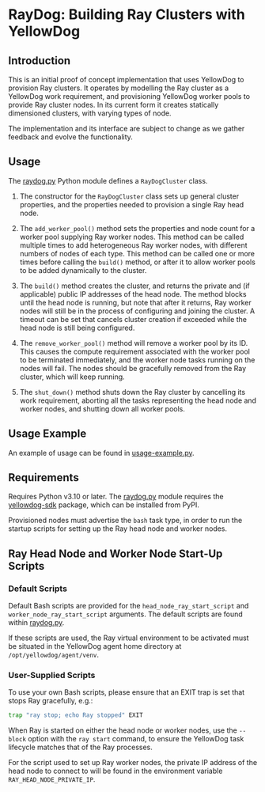 # RayDog: Building Ray Clusters with YellowDog

## Introduction

This is an initial proof of concept implementation that uses YellowDog to provision Ray clusters. It operates by modelling the Ray cluster as a YellowDog work requirement, and provisioning YellowDog worker pools to provide Ray cluster nodes. In its current form it creates statically dimensioned clusters, with varying types of node.

The implementation and its interface are subject to change as we gather feedback and evolve the functionality.

## Usage

The [raydog.py](raydog/raydog.py) Python module defines a `RayDogCluster` class.

1. The constructor for the `RayDogCluster` class sets up general cluster properties, and the properties needed to provision a single Ray head node.


2. The `add_worker_pool()` method sets the properties and node count for a worker pool supplying Ray worker nodes. This method can be called multiple times to add heterogeneous Ray worker nodes, with different numbers of nodes of each type. This method can be called one or more times before calling the `build()` method, or after it to allow worker pools to be added dynamically to the cluster.


3. The `build()` method creates the cluster, and returns the private and (if applicable) public IP addresses of the head node. The method blocks until the head node is running, but note that after it returns, Ray worker nodes will still be in the process of configuring and joining the cluster. A timeout can be set that cancels cluster creation if exceeded while the head node is still being configured.


4. The `remove_worker_pool()` method will remove a worker pool by its ID. This causes the compute requirement associated with the worker pool to be terminated immediately, and the worker node tasks running on the nodes will fail. The nodes should be gracefully removed from the Ray cluster, which will keep running. 


5. The `shut_down()` method shuts down the Ray cluster by cancelling its work requirement, aborting all the tasks representing the head node and worker nodes, and shutting down all worker pools.

## Usage Example

An example of usage can be found in [usage-example.py](usage-example.py).

## Requirements

Requires Python v3.10 or later. The [raydog.py](raydog/raydog.py) module requires the [yellowdog-sdk](https://pypi.org/project/yellowdog-sdk) package, which can be installed from PyPI.

Provisioned nodes must advertise the `bash` task type, in order to run the startup scripts for setting up the Ray head node and worker nodes.

## Ray Head Node and Worker Node Start-Up Scripts

### Default Scripts

Default Bash scripts are provided for the `head_node_ray_start_script` and `worker_node_ray_start_script` arguments. The default scripts are found within [raydog.py](raydog/raydog.py).

If these scripts are used, the Ray virtual environment to be activated must be situated in the YellowDog agent home directory at `/opt/yellowdog/agent/venv`.

### User-Supplied Scripts

To use your own Bash scripts, please ensure that an EXIT trap is set that stops Ray gracefully, e.g.:
```bash
trap "ray stop; echo Ray stopped" EXIT
```

When Ray is started on either the head node or worker nodes, use the `--block` option with the `ray start` command, to ensure the YellowDog task lifecycle matches that of the Ray processes.

For the script used to set up Ray worker nodes, the private IP address of the head node to connect to will be found in the environment variable `RAY_HEAD_NODE_PRIVATE_IP`.
